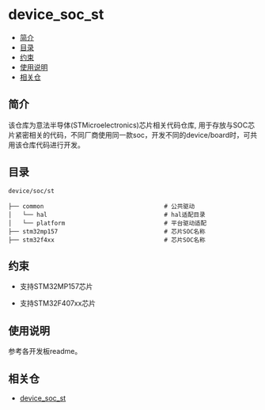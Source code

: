 # device_soc_st

-   [简介](#section469617221261)
-   [目录](#section469617221262)
-   [约束](#section469617221263)
-   [使用说明](#section469617221264)
-   [相关仓](#section469617221265)

## 简介<a name="section469617221261"></a>

该仓库为意法半导体(STMicroelectronics)芯片相关代码仓库, 用于存放与SOC芯片紧密相关的代码，不同厂商使用同一款soc，开发不同的device/board时，可共用该仓库代码进行开发。

## 目录<a name="section469617221262"></a>

```
device/soc/st

├── common                                  # 公共驱动
│   └── hal                                 # hal适配目录
│   └── platform                            # 平台驱动适配
├── stm32mp157                              # 芯片SOC名称
├── stm32f4xx                               # 芯片SOC名称
```

## 约束<a name="section469617221263"></a>
- 支持STM32MP157芯片

- 支持STM32F407xx芯片

## 使用说明<a name="section469617221264"></a>

参考各开发板readme。
## 相关仓<a name="section469617221265"></a>

- [device_soc_st](https://gitee.com/openharmony-sig/device_soc_st)
